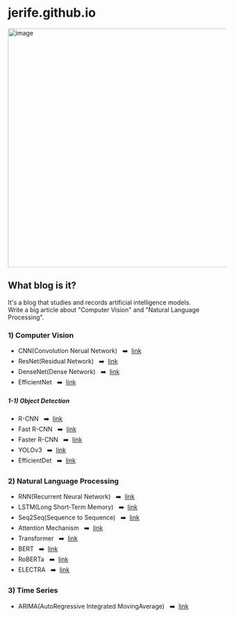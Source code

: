 # jerife.github.io

<img width="549" alt="image" src="https://user-images.githubusercontent.com/68190553/126891262-aa2a1027-1d59-40af-af87-9d7002da8490.png">

## What blog is it?
It's a blog that studies and records artificial intelligence models. <br/>
Write a big article about "Computer Vision" and "Natural Language Processing".

### 1) Computer Vision 
* CNN(Convolution Nerual Network) &#160; ➡️ &#160;[link](https://jerife.github.io/2021-05-10-cnn/)
* ResNet(Residual Network) &#160; ➡️ &#160;[link](https://jerife.github.io/2021-05-11-resnet/)
* DenseNet(Dense Network) &#160; ➡️ &#160;[link](https://jerife.github.io/2021-05-12-densenet/)
* EfficientNet &#160; ➡️ &#160;[link](https://jerife.github.io/2021-10-28-efficientnet/)

##### 1-1) Object Detection
* R-CNN &#160; ➡️ &#160;[link](https://jerife.github.io/2021-07-25-rcnn/)
* Fast R-CNN &#160; ➡️ &#160;[link](https://jerife.github.io/2021-09-10-fastrcnn/)
* Faster R-CNN &#160; ➡️ &#160;[link](https://jerife.github.io/2021-09-12-fasterrcnn/)
* YOLOv3 &#160; ➡️ &#160;[link](https://jerife.github.io/2021-10-09-yolov3/)
* EfficientDet &#160; ➡️ &#160;[link](https://jerife.github.io/2021-11-15-efficientdet/)

### 2) Natural Language Processing
* RNN(Recurrent Neural Network) &#160; ➡️ &#160;[link](https://jerife.github.io/2021-06-05-rnn/)
* LSTM(Long Short-Term Memory) &#160; ➡️ &#160;[link](https://jerife.github.io/2021-06-06-lstm/)
* Seq2Seq(Sequence to Sequence) &#160; ➡️ &#160;[link](https://jerife.github.io/2021-06-08-seq2seq/)
* Attention Mechanism &#160; ➡️ &#160;[link](https://jerife.github.io/2021-11-16-attention/)
* Transformer &#160; ➡️ &#160;[link](https://jerife.github.io/2021-11-17-transformer/)
* BERT &#160; ➡️ &#160;[link](https://jerife.github.io/2021-11-19-bert/)
* RoBERTa &#160; ➡️ &#160;[link](https://jerife.github.io/2021-12-07-Roberta/)
* ELECTRA &#160; ➡️ &#160;[link](https://jerife.github.io/2021-12-11-electra/)

### 3) Time Series
* ARIMA(AutoRegressive Integrated MovingAverage) &#160; ➡️ &#160;[link](https://jerife.github.io/2021-06-26-arima/)
